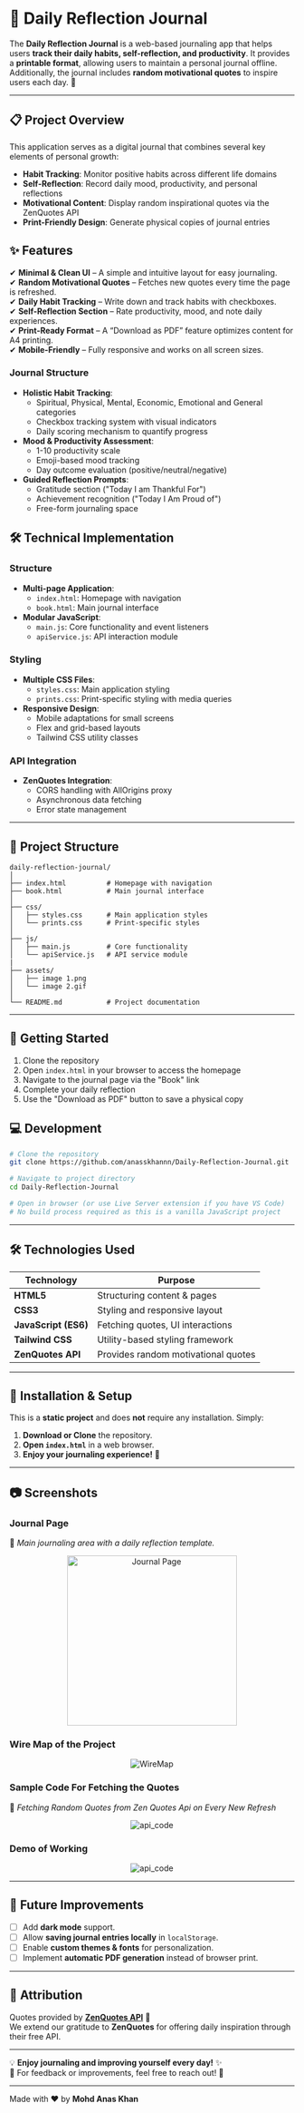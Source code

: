 # 📝 Daily Reflection Journal

The **Daily Reflection Journal** is a web-based journaling app that helps users **track their daily habits, self-reflection, and productivity**. It provides a **printable format**, allowing users to maintain a personal journal offline. Additionally, the journal includes **random motivational quotes** to inspire users each day. 🚀

---
## 📋 Project Overview

This application serves as a digital journal that combines several key elements of personal growth:
- **Habit Tracking**: Monitor positive habits across different life domains
- **Self-Reflection**: Record daily mood, productivity, and personal reflections
- **Motivational Content**: Display random inspirational quotes via the ZenQuotes API
- **Print-Friendly Design**: Generate physical copies of journal entries



## **✨ Features**
✔ **Minimal & Clean UI** – A simple and intuitive layout for easy journaling.  
✔ **Random Motivational Quotes** – Fetches new quotes every time the page is refreshed.  
✔ **Daily Habit Tracking** – Write down and track habits with checkboxes.  
✔ **Self-Reflection Section** – Rate productivity, mood, and note daily experiences.  
✔ **Print-Ready Format** – A “Download as PDF” feature optimizes content for A4 printing.  
✔ **Mobile-Friendly** – Fully responsive and works on all screen sizes.  

### Journal Structure
- **Holistic Habit Tracking**:
  - Spiritual, Physical, Mental, Economic, Emotional and General categories
  - Checkbox tracking system with visual indicators
  - Daily scoring mechanism to quantify progress
- **Mood & Productivity Assessment**:
  - 1-10 productivity scale
  - Emoji-based mood tracking
  - Day outcome evaluation (positive/neutral/negative)
- **Guided Reflection Prompts**:
  - Gratitude section ("Today I am Thankful For")
  - Achievement recognition ("Today I Am Proud of")
  - Free-form journaling space

## 🛠️ Technical Implementation

### Structure
- **Multi-page Application**:
  - `index.html`: Homepage with navigation
  - `book.html`: Main journal interface
- **Modular JavaScript**:
  - `main.js`: Core functionality and event listeners
  - `apiService.js`: API interaction module

### Styling
- **Multiple CSS Files**:
  - `styles.css`: Main application styling
  - `prints.css`: Print-specific styling with media queries
- **Responsive Design**:
  - Mobile adaptations for small screens
  - Flex and grid-based layouts
  - Tailwind CSS utility classes

### API Integration
- **ZenQuotes Integration**:
  - CORS handling with AllOrigins proxy
  - Asynchronous data fetching
  - Error state management

---

## **📂 Project Structure**
```
daily-reflection-journal/
│
├── index.html          # Homepage with navigation
├── book.html           # Main journal interface
│
├── css/
│   ├── styles.css      # Main application styles
│   └── prints.css      # Print-specific styles
│
├── js/
│   ├── main.js         # Core functionality
│   └── apiService.js   # API service module
|
├── assets/
│   ├── image 1.png  
│   └── image 2.gif  
│
└── README.md           # Project documentation
```


---
## 🚀 Getting Started

1. Clone the repository
2. Open `index.html` in your browser to access the homepage
3. Navigate to the journal page via the "Book" link
4. Complete your daily reflection
5. Use the "Download as PDF" button to save a physical copy

## 💻 Development

```bash
# Clone the repository
git clone https://github.com/anasskhannn/Daily-Reflection-Journal.git

# Navigate to project directory
cd Daily-Reflection-Journal

# Open in browser (or use Live Server extension if you have VS Code)
# No build process required as this is a vanilla JavaScript project
```

---

## **🛠 Technologies Used**
| Technology      | Purpose |
|----------------|---------|
| **HTML5**      | Structuring content & pages |
| **CSS3**       | Styling and responsive layout |
| **JavaScript (ES6)** | Fetching quotes, UI interactions |
| **Tailwind CSS** | Utility-based styling framework |
| **ZenQuotes API** | Provides random motivational quotes |

---

## **🔧 Installation & Setup**
This is a **static project** and does **not** require any installation. Simply:
1. **Download or Clone** the repository.
2. **Open `index.html`** in a web browser.
3. **Enjoy your journaling experience!** 🎯

---

## **📷 Screenshots**

### **Journal Page**
📌 *Main journaling area with a daily reflection template.*

<div align="center">
    <img src="assets/00001.jpg" alt="Journal Page" width="300" />
</div>

### **Wire Map of the Project**
<div align="center">
    <img src="assets/Wire Map of Habit Tracker.svg" alt="WireMap"/>
</div>

### **Sample Code For Fetching the Quotes**
📌 *Fetching Random Quotes from Zen Quotes Api on Every New Refresh*
<div align="center">
    <img src="assets/code.png" alt="api_code"/>
</div>

### **Demo of Working**
<div align="center">
    <img src="assets/Demo of Journal Page.gif" alt="api_code"/>
</div>

---

## **🌟 Future Improvements**
- [ ] Add **dark mode** support.  
- [ ] Allow **saving journal entries locally** in `localStorage`.  
- [ ] Enable **custom themes & fonts** for personalization.  
- [ ] Implement **automatic PDF generation** instead of browser print.  

---

## **📢 Attribution**
Quotes provided by **[ZenQuotes API](https://zenquotes.io/)** 🧘  
We extend our gratitude to **ZenQuotes** for offering daily inspiration through their free API.

---

💡 **Enjoy journaling and improving yourself every day!** ✨  
📧 For feedback or improvements, feel free to reach out! 🚀

---
Made with ❤️ by **Mohd Anas Khan**